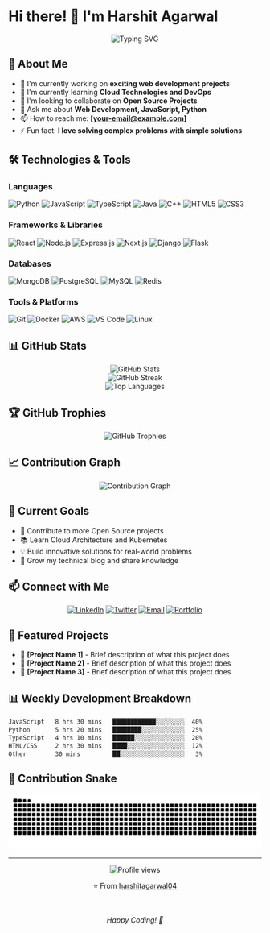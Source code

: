 # Hi there! 👋 I'm Harshit Agarwal

<div align="center">
  <img src="https://readme-typing-svg.herokuapp.com?font=Fira+Code&pause=1000&color=2E9EF7&center=true&vCenter=true&width=435&lines=Full+Stack+Developer;Open+Source+Enthusiast;Always+Learning+New+Things" alt="Typing SVG" />
</div>

## 🚀 About Me
- 🔭 I'm currently working on **exciting web development projects**
- 🌱 I'm currently learning **Cloud Technologies and DevOps**
- 👯 I'm looking to collaborate on **Open Source Projects**
- 💬 Ask me about **Web Development, JavaScript, Python**
- 📫 How to reach me: **[your-email@example.com]**
- ⚡ Fun fact: **I love solving complex problems with simple solutions**

## 🛠️ Technologies & Tools

### Languages
![Python](https://img.shields.io/badge/Python-3776AB?style=for-the-badge&logo=python&logoColor=white)
![JavaScript](https://img.shields.io/badge/JavaScript-F7DF1E?style=for-the-badge&logo=javascript&logoColor=black)
![TypeScript](https://img.shields.io/badge/TypeScript-007ACC?style=for-the-badge&logo=typescript&logoColor=white)
![Java](https://img.shields.io/badge/Java-ED8B00?style=for-the-badge&logo=openjdk&logoColor=white)
![C++](https://img.shields.io/badge/C%2B%2B-00599C?style=for-the-badge&logo=c%2B%2B&logoColor=white)
![HTML5](https://img.shields.io/badge/HTML5-E34F26?style=for-the-badge&logo=html5&logoColor=white)
![CSS3](https://img.shields.io/badge/CSS3-1572B6?style=for-the-badge&logo=css3&logoColor=white)

### Frameworks & Libraries
![React](https://img.shields.io/badge/React-20232A?style=for-the-badge&logo=react&logoColor=61DAFB)
![Node.js](https://img.shields.io/badge/Node.js-43853D?style=for-the-badge&logo=node.js&logoColor=white)
![Express.js](https://img.shields.io/badge/Express.js-404D59?style=for-the-badge)
![Next.js](https://img.shields.io/badge/Next.js-000000?style=for-the-badge&logo=next.js&logoColor=white)
![Django](https://img.shields.io/badge/Django-092E20?style=for-the-badge&logo=django&logoColor=white)
![Flask](https://img.shields.io/badge/Flask-000000?style=for-the-badge&logo=flask&logoColor=white)

### Databases
![MongoDB](https://img.shields.io/badge/MongoDB-4EA94B?style=for-the-badge&logo=mongodb&logoColor=white)
![PostgreSQL](https://img.shields.io/badge/PostgreSQL-316192?style=for-the-badge&logo=postgresql&logoColor=white)
![MySQL](https://img.shields.io/badge/MySQL-00000F?style=for-the-badge&logo=mysql&logoColor=white)
![Redis](https://img.shields.io/badge/Redis-DC382D?style=for-the-badge&logo=redis&logoColor=white)

### Tools & Platforms
![Git](https://img.shields.io/badge/Git-F05032?style=for-the-badge&logo=git&logoColor=white)
![Docker](https://img.shields.io/badge/Docker-2496ED?style=for-the-badge&logo=docker&logoColor=white)
![AWS](https://img.shields.io/badge/AWS-232F3E?style=for-the-badge&logo=amazon-aws&logoColor=white)
![VS Code](https://img.shields.io/badge/VS_Code-007ACC?style=for-the-badge&logo=visual-studio-code&logoColor=white)
![Linux](https://img.shields.io/badge/Linux-FCC624?style=for-the-badge&logo=linux&logoColor=black)

## 📊 GitHub Stats

<div align="center">
  <img src="https://github-readme-stats.vercel.app/api?username=harshitagarwal04&show_icons=true&theme=radical&count_private=true&hide_border=true" alt="GitHub Stats" />
</div>

<div align="center">
  <img src="https://github-readme-streak-stats.herokuapp.com/?user=harshitagarwal04&theme=radical&hide_border=true" alt="GitHub Streak" />
</div>

<div align="center">
  <img src="https://github-readme-stats.vercel.app/api/top-langs/?username=harshitagarwal04&layout=compact&theme=radical&hide_border=true" alt="Top Languages" />
</div>

## 🏆 GitHub Trophies
<div align="center">
  <img src="https://github-profile-trophy.vercel.app/?username=harshitagarwal04&theme=radical&no-frame=true&no-bg=false&margin-w=4&column=7" alt="GitHub Trophies" />
</div>

## 📈 Contribution Graph
<div align="center">
  <img src="https://github-readme-activity-graph.vercel.app/graph?username=harshitagarwal04&theme=react-dark&hide_border=true" alt="Contribution Graph" />
</div>

## 🎯 Current Goals
- 🚀 Contribute to more Open Source projects
- 📚 Learn Cloud Architecture and Kubernetes
- 💡 Build innovative solutions for real-world problems
- 🌱 Grow my technical blog and share knowledge

## 📫 Connect with Me
<div align="center">
  
[![LinkedIn](https://img.shields.io/badge/LinkedIn-0077B5?style=for-the-badge&logo=linkedin&logoColor=white)](https://linkedin.com/in/harshitagarwal04)
[![Twitter](https://img.shields.io/badge/Twitter-1DA1F2?style=for-the-badge&logo=twitter&logoColor=white)](https://twitter.com/harshitagarwal04)
[![Email](https://img.shields.io/badge/Email-D14836?style=for-the-badge&logo=gmail&logoColor=white)](mailto:your-email@example.com)
[![Portfolio](https://img.shields.io/badge/Portfolio-000000?style=for-the-badge&logo=vercel&logoColor=white)](https://your-portfolio.com)

</div>

## 💼 Featured Projects
<!-- You can add your top projects here -->
- 🔗 **[Project Name 1]** - Brief description of what this project does
- 🔗 **[Project Name 2]** - Brief description of what this project does
- 🔗 **[Project Name 3]** - Brief description of what this project does

## 📊 Weekly Development Breakdown
<!--START_SECTION:waka-->
```text
JavaScript   8 hrs 30 mins   ████████████░░░░░░░░  40%
Python       5 hrs 20 mins   ████████░░░░░░░░░░░░  25%
TypeScript   4 hrs 10 mins   ██████░░░░░░░░░░░░░░  20%
HTML/CSS     2 hrs 30 mins   ████░░░░░░░░░░░░░░░░  12%
Other        30 mins         ██░░░░░░░░░░░░░░░░░░   3%
```
<!--END_SECTION:waka-->

## 🐍 Contribution Snake
<div align="center">
  <img src="https://raw.githubusercontent.com/harshitagarwal04/harshitagarwal04/output/github-contribution-grid-snake-dark.svg" alt="Snake animation" />
</div>

---

<div align="center">
  <img src="https://komarev.com/ghpvc/?username=harshitagarwal04&color=blueviolet&style=flat-square&label=Profile+Views" alt="Profile views" />
  
  <br/>
  
  ⭐️ From [harshitagarwal04](https://github.com/harshitagarwal04)
  
  <br/>
  
  <i>Happy Coding! 🚀</i>
</div>